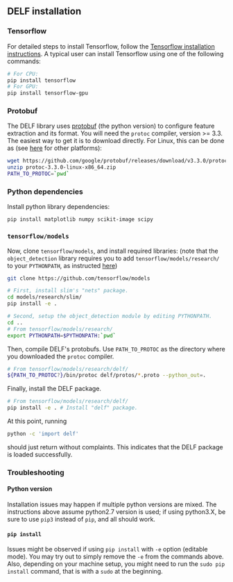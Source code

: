 ## DELF installation

### Tensorflow

For detailed steps to install Tensorflow, follow the [Tensorflow installation
instructions](https://www.tensorflow.org/install/). A typical user can install
Tensorflow using one of the following commands:

```bash
# For CPU:
pip install tensorflow
# For GPU:
pip install tensorflow-gpu
```

### Protobuf

The DELF library uses [protobuf](https://github.com/google/protobuf) (the python
version) to configure feature extraction and its format. You will need the
`protoc` compiler, version >= 3.3. The easiest way to get it is to download
directly. For Linux, this can be done as (see
[here](https://github.com/google/protobuf/releases) for other platforms):

```bash
wget https://github.com/google/protobuf/releases/download/v3.3.0/protoc-3.3.0-linux-x86_64.zip
unzip protoc-3.3.0-linux-x86_64.zip
PATH_TO_PROTOC=`pwd`
```

### Python dependencies

Install python library dependencies:

```bash
pip install matplotlib numpy scikit-image scipy
```

### `tensorflow/models`

Now, clone `tensorflow/models`, and install required libraries: (note that the
`object_detection` library requires you to add `tensorflow/models/research/` to
your `PYTHONPATH`, as instructed
[here](https://github.com/tensorflow/models/blob/master/research/object_detection/g3doc/installation.md))

```bash
git clone https://github.com/tensorflow/models

# First, install slim's "nets" package.
cd models/research/slim/
pip install -e .

# Second, setup the object_detection module by editing PYTHONPATH.
cd ..
# From tensorflow/models/research/
export PYTHONPATH=$PYTHONPATH:`pwd`
```

Then, compile DELF's protobufs. Use `PATH_TO_PROTOC` as the directory where you
downloaded the `protoc` compiler.

```bash
# From tensorflow/models/research/delf/
${PATH_TO_PROTOC?}/bin/protoc delf/protos/*.proto --python_out=.
```

Finally, install the DELF package.

```bash
# From tensorflow/models/research/delf/
pip install -e . # Install "delf" package.
```

At this point, running

```bash
python -c 'import delf'
```

should just return without complaints. This indicates that the DELF package is
loaded successfully.

### Troubleshooting

#### Python version

Installation issues may happen if multiple python versions are mixed. The
instructions above assume python2.7 version is used; if using python3.X, be sure
to use `pip3` instead of `pip`, and all should work.

#### `pip install`

Issues might be observed if using `pip install` with `-e` option (editable
mode). You may try out to simply remove the `-e` from the commands above. Also,
depending on your machine setup, you might need to run the `sudo pip install` command,
that is with a `sudo` at the beginning.
